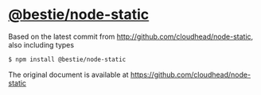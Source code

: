 # [@bestie/node-static](https://www.npmjs.com/package/@bestie/node-static)

Based on the latest commit from http://github.com/cloudhead/node-static, also including types

```sh
$ npm install @bestie/node-static
```

The original document is available at https://github.com/cloudhead/node-static